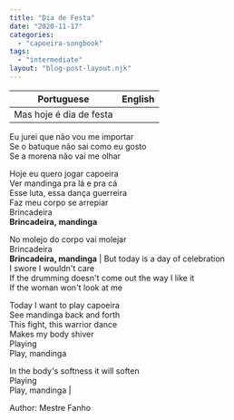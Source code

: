 ```yaml
---
title: "Dia de Festa"
date: "2020-11-17"
categories: 
  - "capoeira-songbook"
tags: 
  - "intermediate"
layout: "blog-post-layout.njk"
---
```


| Portuguese | English |
| --- | --- |
| Mas hoje é dia de festa  
Eu jurei que não vou me importar  
Se o batuque não sai como eu gosto  
Se a morena não vai me olhar  
  
Hoje eu quero jogar capoeira  
Ver mandinga pra lá e pra cá  
Esse luta, essa dança guerreira  
Faz meu corpo se arrepiar  
Brincadeira  
**Brincadeira, mandinga**  
  
No molejo do corpo vai molejar  
Brincadeira  
**Brincadeira, mandinga** | But today is a day of celebration  
I swore I wouldn't care  
If the drumming doesn't come out the way I like it  
If the woman won't look at me  
  
Today I want to play capoeira  
See mandinga back and forth  
This fight, this warrior dance  
Makes my body shiver  
Playing  
Play, mandinga  
  
In the body's softness it will soften  
Playing  
Play, mandinga |

<figcaption>

Author: Mestre Fanho

</figcaption>
